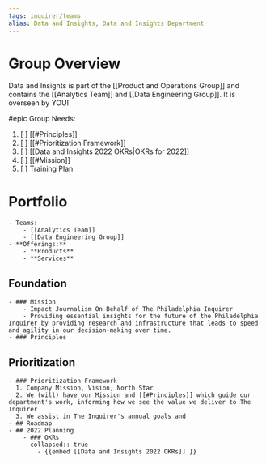 ```yaml
---
tags: inquirer/teams
alias: Data and Insights, Data and Insights Department
---
```


# Group Overview
Data and Insights is part of the [[Product and Operations Group]] and contains the [[Analytics Team]] and [[Data Engineering Group]]. It is overseen by YOU!

#epic Group Needs:
1. [ ] [[#Principles]]
2. [ ] [[#Prioritization Framework]]
3. [ ] [[Data and Insights 2022 OKRs|OKRs for 2022]]
4. [ ] [[#Mission]]
5. [ ] Training Plan
# Portfolio
	- Teams:
		- [[Analytics Team]]
		- [[Data Engineering Group]]
	- **Offerings:**
		- **Products**
		- **Services**
## Foundation
	- ### Mission
		- Impact Journalism On Behalf of The Philadelphia Inquirer
		- Providing essential insights for the future of the Philadelphia Inquirer by providing research and infrastructure that leads to speed and agility in our decision-making over time.
	- ### Principles
## Prioritization
	- ### Prioritization Framework
	  1. Company Mission, Vision, North Star
	  2. We (will) have our Mission and [[#Principles]] which guide our department's work, informing how we see the value we deliver to The Inquirer
	  3. We assist in The Inquirer's annual goals and
	- ## Roadmap
	- ## 2022 Planning
		- ### OKRs
		  collapsed:: true
			- {{embed [[Data and Insights 2022 OKRs]] }}